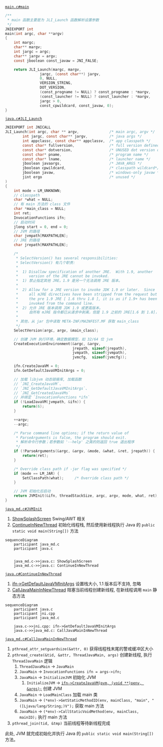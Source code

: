 [`main.c#main`](main.c)

```c
/**
 * main 函数主要是为 JLI_Launch 函数解析设置参数
 */
JNIEXPORT int
main(int argc, char **argv)
{
    int margc;
    char** margv;
    int jargc = argc;
    char** jargv = argv;
    const jboolean const_javaw = JNI_FALSE;

    return JLI_Launch(margc, margv,
                jargc, (const char**) jargv,
                0, NULL,
                VERSION_STRING,
                DOT_VERSION,
                (const_progname != NULL) ? const_progname : *margv,
                (const_launcher != NULL) ? const_launcher : *margv,
                jargc > 0,
                const_cpwildcard, const_javaw, 0);
}
```

[`java.c#JLI_Launch`](../libjli/java.c)

```c
JNIEXPORT int JNICALL
JLI_Launch(int argc, char ** argv,              /* main argc, argv */
        int jargc, const char** jargv,          /* java args */
        int appclassc, const char** appclassv,  /* app classpath */
        const char* fullversion,                /* full version defined */
        const char* dotversion,                 /* UNUSED dot version defined */
        const char* pname,                      /* program name */
        const char* lname,                      /* launcher name */
        jboolean javaargs,                      /* JAVA_ARGS */
        jboolean cpwildcard,                    /* classpath wildcard*/
        jboolean javaw,                         /* windows-only javaw */
        jint ergo                               /* unused */
)
{
    int mode = LM_UNKNOWN;
    // classpath
    char *what = NULL;
    // 有 main 方法的 class 文件
    char *main_class = NULL;
    int ret;
    InvocationFunctions ifn;
    // 启动时间
    jlong start = 0, end = 0;
    // JVM 的路径
    char jvmpath[MAXPATHLEN];
    // JRE 的路径
    char jrepath[MAXPATHLEN];

    /*
     * SelectVersion() has several responsibilities:
     * SelectVersion() 有几个职责:
     *
     *  1) Disallow specification of another JRE.  With 1.9, another
     *     version of the JRE cannot be invoked.
     *  1) 禁止指定其他 JRE。1.9 是另一个无法调用 JRE 版本。
     * 
     *  2) Allow for a JRE version to invoke JDK 1.9 or later.  Since
     *     all mJRE directives have been stripped from the request but
     *     the pre 1.9 JRE [ 1.6 thru 1.8 ], it is as if 1.9+ has been
     *     invoked from the command line.
     *  2) 允许 JRE 版本调用 JDK 1.9 或更高版本。
     *     自所有 mJRE 指令都已从请求中剥离，但是 1.9 之前的 JRE[1.6 到 1.8]，就像 1.9+ 一样从命令行调用。
     * 
     * 其他，从 jar 包中读取 META-INF/MAINFEST.MF 获取 main_class
     */
    SelectVersion(argc, argv, &main_class);

    // 创建 JVM 执行环境，确定数据模型，如 32/64 位 jvm
    CreateExecutionEnvironment(&argc, &argv,
                               jrepath, sizeof(jrepath),
                               jvmpath, sizeof(jvmpath),
                               jvmcfg,  sizeof(jvmcfg));

    ifn.CreateJavaVM = 0;
    ifn.GetDefaultJavaVMInitArgs = 0;

    // 加载 libjvm 动态链接库, 加载函数 
    // `JNI_CreateJavaVM`、
    // `JNI_GetDefaultJavaVMInitArgs`、
    // `JNI_GetCreatedJavaVMs`
    // 并绑定 `InvocationFunctions *ifn`
    if (!LoadJavaVM(jvmpath, &ifn)) {
        return(6);
    }

    ++argv;
    --argc;

    /* Parse command line options; if the return value of
     * ParseArguments is false, the program should exit.
     * 解析命令行参数；若参数如 '--help' 之类的则返回 true 退出程序
     */
    if (!ParseArguments(&argc, &argv, &mode, &what, &ret, jrepath)) {
        return(ret);
    }

    /* Override class path if -jar flag was specified */
    if (mode == LM_JAR) {
        SetClassPath(what);     /* Override class path */
    }

    // JVM 初始化后启动
    return JVMInit(&ifn, threadStackSize, argc, argv, mode, what, ret);
}
```



[`java_md.c#JVMInit`](../../../unix/native/libjli/java_md.c)

1. [ShowSplashScreen](../libjli/java.c) Swing/AWT 相关
2. [ContinueInNewThread](../libjli/java.c) 初始化线程栈, 然后使用新线程执行 Java 的 `public static void main(String[])` 方法

```mermaid
sequenceDiagram
    participant java_md.c
    participant java.c


    java_md.c->>java.c: ShowSplashScreen
    java_md.c->>java.c: ContinueInNewThread
```

[`java.c#ContinueInNewThread`](../libjli/java.c)

1. [ifn->GetDefaultJavaVMInitArgs](../../../../hotspot/share/prims/jni.cpp) 设置栈大小, 1.1 版本后不支持, 忽略
2. [CallJavaMainInNewThread](../../../unix/native/libjli/java_md.c) 阻塞当前线程创建新线程, 在新线程调用 `main` 静态方法

```mermaid
sequenceDiagram
    participant java.c
    participant jni.cpp
    participant java_md.c

    java.c->>jni.cpp: ifn->GetDefaultJavaVMInitArgs
    java.c->>java_md.c: CallJavaMainInNewThread
```

[`java_md.c#CallJavaMainInNewThread`](../../../unix/native/libjli/java_md.c)

1. `pthread_attr_setguardsize(&attr, 0)` 获得线程栈末尾的警戒缓冲区大小
2. `pthread_create(&tid, &attr, ThreadJavaMain, args)` 创建新线程, 执行 `ThreadJavaMain` 逻辑
    1. `ThreadJavaMain` -> `JavaMain`
    2. `JavaMain` -> `InvocationFunctions ifn = args->ifn;`
    3. `JavaMain` -> `InitializeJVM` 初始化 JVM
        1. `InitializeJVM` -> [`ifn->CreateJavaVM(pvm, (void **)penv, &args);`](../../../../hotspot/share/prims/readme.md) 创建 JVM
    4. `JavaMain` -> `LoadMainClass` 加载 main 类
    5. `JavaMain` -> `(*env)->GetStaticMethodID(env, mainClass, "main", "([Ljava/lang/String;)V");` 获取 main 方法
    6. `JavaMain` -> `(*env)->CallStaticVoidMethod(env, mainClass, mainID);` 执行 main 方法
3. `pthread_join(tid, &tmp)` 当前线程等待新线程完成

此处, JVM 就完成初始化并执行 Java 的 `public static void main(String[])` 方法。
